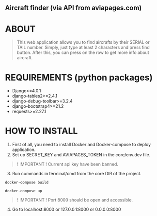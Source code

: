 ## Aircraft finder (via API from aviapages.com)

# ABOUT
> This web application allows you to find aircrafts by their SERIAL or TAIL number.
  Simply, just type at least 2 characters and press find button.
  After this, you can press on the row to get more info about aircraft.

# REQUIREMENTS (python packages)
* Django>=4.0.1
* django-tables2>=2.4.1
* django-debug-toolbar>=3.2.4
* django-bootstrap4>=21.2
* requests>=2.27.1

# HOW TO INSTALL
1. First of all, you need to install Docker and Docker-compose to deploy application.
2. Set up SECRET_KEY and AVIAPAGES_TOKEN in the core/env.dev file.
> ! IMPORTANT ! Current api key have been banned.
3. Run commands in terminal/cmd from the core DIR of the project.

 <code>docker-compose build</code>
 
 <code>docker-compose up</code>

> ! IMPORTANT ! Port 8000 should be open and accessible.
4. Go to localhost:8000 or 127.0.0.1:8000 or 0.0.0.0:8000

